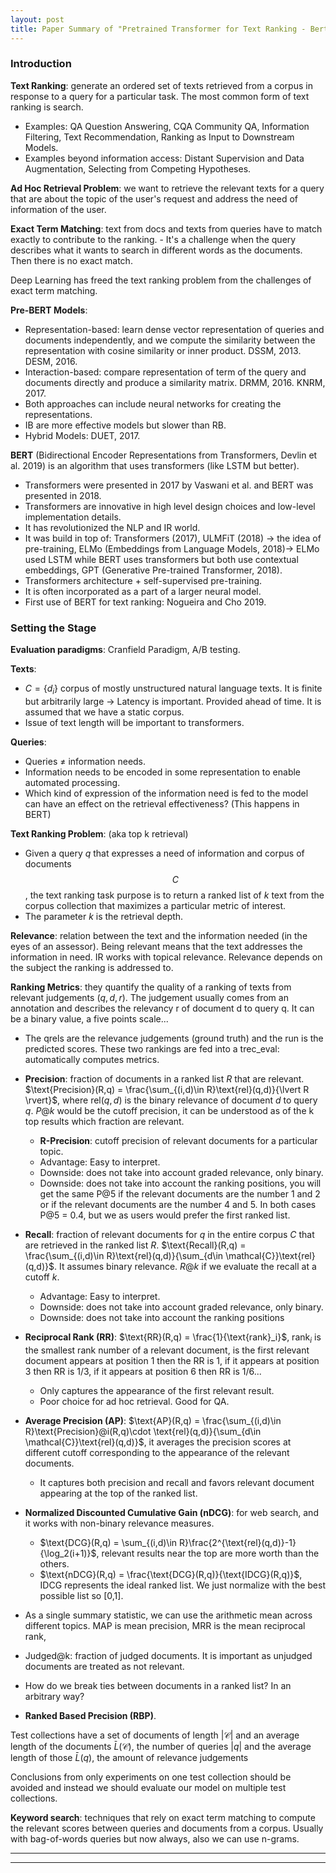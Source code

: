 ```yaml
---
layout: post
title: Paper Summary of "Pretrained Transformer for Text Ranking - Bert and Beyond"
---
```


### Introduction
**Text Ranking**: generate an ordered set of texts retrieved from a corpus in response to a query for a particular task. The most common form of text ranking is search.
* Examples: QA Question Answering, CQA Community QA, Information Filtering, Text Recommendation, Ranking as Input to Downstream Models.
* Examples beyond information access: Distant Supervision and Data Augmentation, Selecting from Competing Hypotheses.

**Ad Hoc Retrieval Problem**: we want to retrieve the relevant texts for a query that are about the topic of the user's request and address the need of information of the user.

**Exact Term Matching**: text from docs and texts from queries have to match exactly to contribute to the ranking.
    - It's a challenge when the query describes what it wants to search in different words as the documents. Then there is no exact match.

Deep Learning has freed the text ranking problem from the challenges of exact term matching.

**Pre-BERT Models**: 
* Representation-based: learn dense vector representation of queries and documents independently, and we compute the similarity between the representation with cosine similarity or inner product. DSSM, 2013. DESM, 2016.
* Interaction-based: compare representation of term of the query and documents directly and produce a similarity matrix. DRMM, 2016. KNRM, 2017.
* Both approaches can include neural networks for creating the representations.
* IB are more effective models but slower than RB.
* Hybrid Models: DUET, 2017.

**BERT** (Bidirectional Encoder Representations from Transformers, Devlin et al. 2019) is an algorithm that uses transformers (like LSTM but better). 
* Transformers were presented in 2017 by Vaswani et al. and BERT was presented in 2018. 
* Transformers are innovative in high level design choices and low-level implementation details.
* It has revolutionized the NLP and IR world.
* It was build in top of: Transformers (2017), ULMFiT (2018) → the idea of pre-training, ELMo (Embeddings from Language Models, 2018)→ ELMo used LSTM while BERT uses transformers but both use contextual embeddings, GPT (Generative Pre-trained Transformer, 2018).
* Transformers architecture + self-supervised pre-training.
* It is often incorporated as a part of a larger neural model.
* First use of BERT for text ranking: Nogueira and Cho 2019.

### Setting the Stage
**Evaluation paradigms**: Cranfield Paradigm, A/B testing.

**Texts**: 
* $C = \{d_i\}$ corpus of mostly unstructured natural language texts. It is finite but arbitrarily large → Latency is important. Provided ahead of time. It is assumed that we have a static corpus.
* Issue of text length will be important to transformers.

**Queries**: 
* Queries $\neq$ information needs.
* Information needs to be encoded in some representation to enable automated processing.
* Which kind of expression of the information need is fed to the model can have an effect on the retrieval effectiveness? (This happens in BERT)

**Text Ranking Problem**: (aka top k retrieval) 
* Given a query $q$ that expresses a need of information and corpus of documents $$C$$, the text ranking task purpose is to return a ranked list of $k$ text from the corpus collection that maximizes a particular metric of interest.
* The parameter $k$ is the retrieval depth.

**Relevance**: relation between the text and the information needed (in the eyes of an assessor). Being relevant means that the text addresses the information in need. IR works with topical relevance. Relevance depends on the subject the ranking is addressed to.

**Ranking Metrics**: they quantify the quality of a ranking of texts from relevant judgements $(q,d,r)$. The judgement usually comes from an annotation and describes the relevancy r of document d to query q. It can be a binary value, a five points scale... 
* The qrels are the relevance judgements (ground truth) and the run is the predicted scores. These two rankings are fed into a trec_eval: automatically computes metrics.

* **Precision**: fraction of documents in a ranked list $R$ that are relevant. $\text{Precision}(R,q) = \frac{\sum_{(i,d)\in R}\text{rel}(q,d)}{\lvert R \rvert}$, where $\text{rel}(q,d)$ is the binary relevance of document $d$ to query $q$. $P@k$ would be the cutoff precision, it can be understood as of the k top results which fraction are relevant. 
    * **R-Precision**: cutoff precision of relevant documents for a particular topic.
    * Advantage: Easy to interpret.
    * Downside: does not take into account graded relevance, only binary.
    * Downside: does not take into account the ranking positions, you will get the same P@5 if the relevant documents are the number 1 and 2 or if the relevant documents are the number 4 and 5. In both cases P@5 = 0.4, but we as users would prefer the first ranked list.

* **Recall**: fraction of relevant documents for $q$ in the entire corpus $C$ that are retrieved in the ranked list $R$. $\text{Recall}(R,q) = \frac{\sum_{(i,d)\in R}\text{rel}(q,d)}{\sum_{d\in \mathcal{C}}\text{rel}(q,d)}$. It assumes binary relevance. $R@k$ if we evaluate the recall at a cutoff $k$. 
    * Advantage: Easy to interpret.
    * Downside: does not take into account graded relevance, only binary.
    * Downside: does not take into account the ranking positions

* **Reciprocal Rank (RR)**: $\text{RR}(R,q) = \frac{1}{\text{rank}_i}$, $\text{rank}_i$ is the smallest rank number of a relevant document, is the first relevant document appears at position 1 then the RR is 1, if it appears at position 3 then RR is 1/3, if it appears at position 6 then RR is 1/6... 
    * Only captures the appearance of the first relevant result.
    * Poor choice for ad hoc retrieval. Good for QA.

* **Average Precision (AP)**: $\text{AP}(R,q) = \frac{\sum_{(i,d)\in R}\text{Precision}@i(R,q)\cdot \text{rel}(q,d)}{\sum_{d\in \mathcal{C}}\text{rel}(q,d)}$, it averages the precision scores at different cutoff corresponding to the appearance of the relevant documents. 
    * It captures both precision and recall and favors relevant document appearing at the top of the ranked list.

* **Normalized Discounted Cumulative Gain (nDCG)**: for web search, and it works with non-binary relevance measures. 
    * $\text{DCG}(R,q) = \sum_{(i,d)\in R}\frac{2^{\text{rel}(q,d)}-1}{\log_2(i+1)}$, relevant results near the top are more worth than the others.
    * $\text{nDCG}(R,q) = \frac{\text{DCG}(R,q)}{\text{IDCG}(R,q)}$, $\text{IDCG}$ represents the ideal ranked list. We just normalize with the best possible list so [0,1].

* As a single summary statistic, we can use the arithmetic mean across different topics. MAP is mean precision, MRR is the mean reciprocal rank,

* Judged@k: fraction of judged documents. It is important as unjudged documents are treated as not relevant.

* How do we break ties between documents in a ranked list? In an arbitrary way?

* **Ranked Based Precision (RBP)**.

Test collections have a set of documents of length $\lvert\mathcal{C}\rvert$ and an average length of the documents $\bar{L}(\mathcal{C})$, the number of queries $\lvert q\rvert$ and the average length of those $\bar{L}(q)$, the amount of relevance judgements

Conclusions from only experiments on one test collection should be avoided and instead we should evaluate our model on multiple test collections.

**Keyword search**: techniques that rely on exact term matching to compute the relevant scores between queries and documents from a corpus. Usually with bag-of-words queries but now always, also we can use n-grams.

----
****

